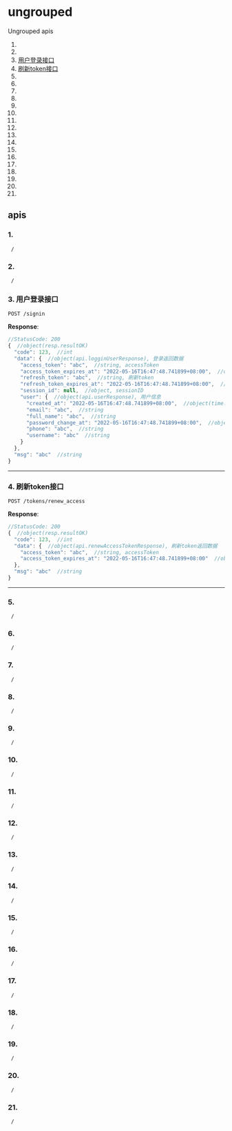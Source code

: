 # ungrouped

Ungrouped apis

1. [](#1-)
2. [](#2-)
3. [用户登录接口](#3-用户登录接口)
4. [刷新token接口](#4-刷新token接口)
5. [](#5-)
6. [](#6-)
7. [](#7-)
8. [](#8-)
9. [](#9-)
10. [](#10-)
11. [](#11-)
12. [](#12-)
13. [](#13-)
14. [](#14-)
15. [](#15-)
16. [](#16-)
17. [](#17-)
18. [](#18-)
19. [](#19-)
20. [](#20-)
21. [](#21-)

## apis

### 1. 

```text
 /
```

### 2. 

```text
 /
```

### 3. 用户登录接口

```text
POST /signin
```

__Response__:

```javascript
//StatusCode: 200 
{  //object(resp.resultOK)
  "code": 123,  //int
  "data": {  //object(api.logginUserResponse), 登录返回数据
    "access_token": "abc",  //string, accessToken
    "access_token_expires_at": "2022-05-16T16:47:48.741899+08:00",  //object(time.Time), accessToken 过期时间
    "refresh_token": "abc",  //string, 刷新token
    "refresh_token_expires_at": "2022-05-16T16:47:48.741899+08:00",  //object(time.Time), 刷新token 过期时间
    "session_id": null,  //object, sessionID
    "user": {  //object(api.userResponse), 用户信息
      "created_at": "2022-05-16T16:47:48.741899+08:00",  //object(time.Time)
      "email": "abc",  //string
      "full_name": "abc",  //string
      "password_change_at": "2022-05-16T16:47:48.741899+08:00",  //object(time.Time)
      "phone": "abc",  //string
      "username": "abc"  //string
    }
  },
  "msg": "abc"  //string
}
```

---

### 4. 刷新token接口

```text
POST /tokens/renew_access
```

__Response__:

```javascript
//StatusCode: 200 
{  //object(resp.resultOK)
  "code": 123,  //int
  "data": {  //object(api.renewAccessTokenResponse), 刷新token返回数据
    "access_token": "abc",  //string, accessToken
    "access_token_expires_at": "2022-05-16T16:47:48.741899+08:00"  //object(time.Time), accessToken 过期时间
  },
  "msg": "abc"  //string
}
```

---

### 5. 

```text
 /
```

### 6. 

```text
 /
```

### 7. 

```text
 /
```

### 8. 

```text
 /
```

### 9. 

```text
 /
```

### 10. 

```text
 /
```

### 11. 

```text
 /
```

### 12. 

```text
 /
```

### 13. 

```text
 /
```

### 14. 

```text
 /
```

### 15. 

```text
 /
```

### 16. 

```text
 /
```

### 17. 

```text
 /
```

### 18. 

```text
 /
```

### 19. 

```text
 /
```

### 20. 

```text
 /
```

### 21. 

```text
 /
```
